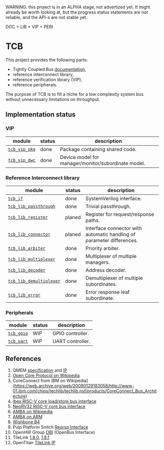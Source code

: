 WARNING: this project is in an ALPHA stage, not advertized yet.
It might already be worth looking at,
but the progress status statements are not reliable,
and the API-s are not stable yet.

DOC + LIB + VIP + PERI

# TCB

This project provides the following parts:
- Tightly Coupled Bus [documentation](doc/TCB.md),
- reference interconnect library,
- reference verification library (VIP),
- reference peripherals.


The purpose of TCB is to fill a niche for a low complexity system bus
without unnecessary limitations on throughput.

## Implementation status

### VIP

| module                                      | status | description |
|---------------------------------------------|--------|-------------|
| [`tcb_vip_pkg`](hdl/tbn/vip/tcb_vip_pkg.sv) | done   | Package containing shared code. |
| [`tcb_vip_dwc`](hdl/tbn/vip/tcb_vip_dev.sv) | done   | Device model for manager/monitor/subordinate model. |

### Reference Interconnect library

| module                                                          | status | description |
|-----------------------------------------------------------------|--------|-------------|
| [`tcb_if`               ](hdl/rtl/tcb_if.sv                   ) | done   | SystemVerilog interface. |
| [`tcb_lib_passthrough`  ](hdl/rtl/lib/tcb_lib_pasthrough.sv   ) | done   | Trivial passthrough. |
| [`tcb_lib_register`     ](hdl/rtl/lib/tcb_lib_register.sv     ) | planed | Register for request/response paths. |
| [`tcb_lib_connector`    ](hdl/rtl/lib/tcb_lib_conector.sv     ) | planed | Interface connector with automatic handling of parameter differences. |
| [`tcb_lib_arbiter`      ](hdl/rtl/lib/tcb_lib_arbiter.sv      ) | done   | Priority arbiter. |
| [`tcb_lib_multiplexer`  ](hdl/rtl/lib/tcb_lib_multipleser.sv  ) | done   | Multiplexer of multiple managers. |
| [`tcb_lib_decoder`      ](hdl/rtl/lib/tcb_lib_decoder.sv      ) | done   | Address decoder. |
| [`tcb_lib_demultiplexer`](hdl/rtl/lib/tcb_lib_demultiplexer.sv) | done   | Demultiplexer of multiple subordinates. |
| [`tcb_lib_error`        ](hdl/rtl/lib/tcb_lib_error.sv        ) | done   | Error response leaf subordinate. |

### Peripherals

| module                                  | status | description |
|-----------------------------------------|--------|-------------|
| [`tcb_gpio` ](hdl/rtl/gpio/tcb_gpio.sv) | WIP    | GPIO controller. |
| [`tcb_uart` ](hdl/rtl/uart/tcb_uart.sv) | WIP    | UART controller. |

## References

1. QMEM [specification](https://somuch.guru/2016/06/28/qsoc-the-qmem-bus/) and [IP](https://github.com/rkrajnc/or1200-qmem)
1. [Open Core Protocol on Wikipedia](https://en.wikipedia.org/wiki/Open_Core_Protocol)
1. CoreConnect from IBM on Wikipedia](https://web.archive.org/web/20090129183058/http://www-01.ibm.com/chips/techlib/techlib.nsf/products/CoreConnect_Bus_Architecture)
1. [Ibex RISC-V core load/store bus interface](https://ibex-core.readthedocs.io/en/latest/02_user/integration.html)
1. [NeoRV32 RISC-V core bus interface](https://stnolting.github.io/neorv32/#_bus_interface)
1. [AMBA on Wikipedia](https://en.wikipedia.org/wiki/Advanced_Microcontroller_Bus_Architecture)
1. [AMBA on ARM](https://developer.arm.com/Architectures/AMBA)
1. [Wishbone B4](https://cdn.opencores.org/downloads/wbspec_b4.pdf)
1. Pulp Platform Snitch [Reqrsp Interface](https://pulp-platform.github.io/snitch/rm/reqrsp_interface/)
1. OpenHW Group [OBI](https://github.com/openhwgroup/obi) (OpenBus Interface)
1. TileLink [1.8.0](https://github.com/chipsalliance/omnixtend/blob/c192bb6862846a24535b3808dc2f8612d44f2ff8/OmniXtend-1.0.3/spec/TileLink-1.8.0.pdf),
[1.8.1](https://starfivetech.com/uploads/tilelink_spec_1.8.1.pdf)
1. OpenTitan [TileLink IP](https://docs.opentitan.org/hw/ip/tlul/doc/)